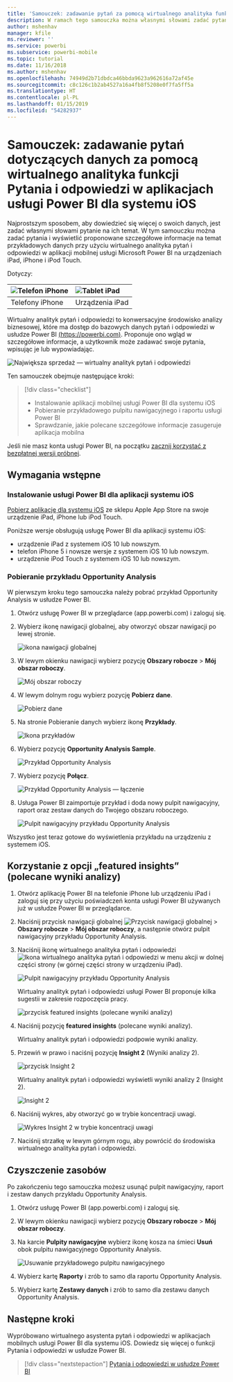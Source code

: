 ```yaml
---
title: 'Samouczek: zadawanie pytań za pomocą wirtualnego analityka funkcji Pytania i odpowiedzi w aplikacjach dla systemu iOS'
description: W ramach tego samouczka można własnymi słowami zadać pytania dotyczące przykładowych danych, używając wirtualnego analityka pytań i odpowiedzi w aplikacji mobilnej usługi Power BI na urządzeniu z systemem iOS.
author: mshenhav
manager: kfile
ms.reviewer: ''
ms.service: powerbi
ms.subservice: powerbi-mobile
ms.topic: tutorial
ms.date: 11/16/2018
ms.author: mshenhav
ms.openlocfilehash: 74949d2b71dbdca46bbda9623a962616a72af45e
ms.sourcegitcommit: c8c126c1b2ab4527a16a4fb8f5208e0f7fa5ff5a
ms.translationtype: HT
ms.contentlocale: pl-PL
ms.lasthandoff: 01/15/2019
ms.locfileid: "54282937"
---
```

# <a name="tutorial-ask-questions-about-your-data-with-the-qa-virtual-analyst-in-the-power-bi-ios-apps"></a>Samouczek: zadawanie pytań dotyczących danych za pomocą wirtualnego analityka funkcji Pytania i odpowiedzi w aplikacjach usługi Power BI dla systemu iOS

Najprostszym sposobem, aby dowiedzieć się więcej o swoich danych, jest zadać własnymi słowami pytanie na ich temat. W tym samouczku można zadać pytania i wyświetlić proponowane szczegółowe informacje na temat przykładowych danych przy użyciu wirtualnego analityka pytań i odpowiedzi w aplikacji mobilnej usługi Microsoft Power BI na urządzeniach iPad, iPhone i iPod Touch. 

Dotyczy:

| ![Telefon iPhone](./media/tutorial-mobile-apps-ios-qna/iphone-logo-50-px.png) | ![Tablet iPad](./media/tutorial-mobile-apps-ios-qna/ipad-logo-50-px.png) |
|:--- |:--- |
| Telefony iPhone |Urządzenia iPad |

Wirtualny analityk pytań i odpowiedzi to konwersacyjne środowisko analizy biznesowej, które ma dostęp do bazowych danych pytań i odpowiedzi w usłudze Power BI [(https://powerbi.com)](https://powerbi.com). Proponuje ono wgląd w szczegółowe informacje, a użytkownik może zadawać swoje pytania, wpisując je lub wypowiadając.

![Największa sprzedaż — wirtualny analityk pytań i odpowiedzi](./media/tutorial-mobile-apps-ios-qna/power-bi-ios-q-n-a-top-sale-intro.png)

Ten samouczek obejmuje następujące kroki:

> [!div class="checklist"]
> * Instalowanie aplikacji mobilnej usługi Power BI dla systemu iOS
> * Pobieranie przykładowego pulpitu nawigacyjnego i raportu usługi Power BI
> * Sprawdzanie, jakie polecane szczegółowe informacje zasugeruje aplikacja mobilna

Jeśli nie masz konta usługi Power BI, na początku [zacznij korzystać z bezpłatnej wersji próbnej](https://app.powerbi.com/signupredirect?pbi_source=web).

## <a name="prerequisites"></a>Wymagania wstępne

### <a name="install-the-power-bi-for-ios-app"></a>Instalowanie usługi Power BI dla aplikacji systemu iOS
[Pobierz aplikację dla systemu iOS](http://go.microsoft.com/fwlink/?LinkId=522062 "Pobierz aplikację na telefon iPhone") ze sklepu Apple App Store na swoje urządzenie iPad, iPhone lub iPod Touch.

Poniższe wersje obsługują usługę Power BI dla aplikacji systemu iOS:
- urządzenie iPad z systemem iOS 10 lub nowszym.
- telefon iPhone 5 i nowsze wersje z systemem iOS 10 lub nowszym. 
- urządzenie iPod Touch z systemem iOS 10 lub nowszym.

### <a name="download-the-opportunity-analysis-sample"></a>Pobieranie przykładu Opportunity Analysis
W pierwszym kroku tego samouczka należy pobrać przykład Opportunity Analysis w usłudze Power BI.

1. Otwórz usługę Power BI w przeglądarce (app.powerbi.com) i zaloguj się.

1. Wybierz ikonę nawigacji globalnej, aby otworzyć obszar nawigacji po lewej stronie.

    ![ikona nawigacji globalnej](./media/tutorial-mobile-apps-ios-qna/power-bi-android-quickstart-global-nav-icon.png)

2. W lewym okienku nawigacji wybierz pozycję **Obszary robocze** > **Mój obszar roboczy**.

    ![Mój obszar roboczy](./media/tutorial-mobile-apps-ios-qna/power-bi-android-quickstart-my-workspace.png)

3. W lewym dolnym rogu wybierz pozycję **Pobierz dane**.
   
    ![Pobierz dane](./media/tutorial-mobile-apps-ios-qna/power-bi-get-data.png)

3. Na stronie Pobieranie danych wybierz ikonę **Przykłady**.
   
   ![Ikona przykładów](./media/tutorial-mobile-apps-ios-qna/power-bi-samples-icon.png)

4. Wybierz pozycję **Opportunity Analysis Sample**.
 
    ![Przykład Opportunity Analysis](./media/tutorial-mobile-apps-ios-qna/power-bi-oa.png)
 
8. Wybierz pozycję **Połącz**.  
  
   ![Przykład Opportunity Analysis — łączenie](./media/tutorial-mobile-apps-ios-qna/opportunity-connect.png)
   
5. Usługa Power BI zaimportuje przykład i doda nowy pulpit nawigacyjny, raport oraz zestaw danych do Twojego obszaru roboczego.
   
   ![Pulpit nawigacyjny przykładu Opportunity Analysis](./media/tutorial-mobile-apps-ios-qna/power-bi-service-opportunity-sample.png)

Wszystko jest teraz gotowe do wyświetlenia przykładu na urządzeniu z systemem iOS.

## <a name="try-featured-insights"></a>Korzystanie z opcji „featured insights” (polecane wyniki analizy)
1. Otwórz aplikację Power BI na telefonie iPhone lub urządzeniu iPad i zaloguj się przy użyciu poświadczeń konta usługi Power BI używanych już w usłudze Power BI w przeglądarce.

1.  Naciśnij przycisk nawigacji globalnej ![Przycisk nawigacji globalnej](./media/tutorial-mobile-apps-ios-qna/power-bi-iphone-global-nav-button.png) > **Obszary robocze** > **Mój obszar roboczy**, a następnie otwórz pulpit nawigacyjny przykładu Opportunity Analysis.

2. Naciśnij ikonę wirtualnego analityka pytań i odpowiedzi ![Ikona wirtualnego analityka pytań i odpowiedzi](./media/tutorial-mobile-apps-ios-qna/power-bi-ios-q-n-a-icon.png) w menu akcji w dolnej części strony (w górnej części strony w urządzeniu iPad).

     ![Pulpit nawigacyjny przykładu Opportunity Analysis](./media/tutorial-mobile-apps-ios-qna/power-bi-ios-qna-opportunity-analysis.png)

     Wirtualny analityk pytań i odpowiedzi usługi Power BI proponuje kilka sugestii w zakresie rozpoczęcia pracy.

     ![przycisk featured insights (polecane wyniki analizy)](./media/tutorial-mobile-apps-ios-qna/power-bi-ios-qna-suggest-insights.png)
3. Naciśnij pozycję **featured insights** (polecane wyniki analizy).

     Wirtualny analityk pytań i odpowiedzi podpowie wyniki analizy.
4. Przewiń w prawo i naciśnij pozycję **Insight 2** (Wyniki analizy 2).

    ![przycisk Insight 2](./media/tutorial-mobile-apps-ios-qna/power-bi-ios-qna-suggest-insight-2.png)

     Wirtualny analityk pytań i odpowiedzi wyświetli wyniki analizy 2 (Insight 2).

    ![Insight 2](./media/tutorial-mobile-apps-ios-qna/power-bi-ios-qna-show-insight-2.png)
5. Naciśnij wykres, aby otworzyć go w trybie koncentracji uwagi.

    ![Wykres Insight 2 w trybie koncentracji uwagi](./media/tutorial-mobile-apps-ios-qna/power-bi-ios-qna-open-insight-2.png)
6. Naciśnij strzałkę w lewym górnym rogu, aby powrócić do środowiska wirtualnego analityka pytań i odpowiedzi.

## <a name="clean-up-resources"></a>Czyszczenie zasobów

Po zakończeniu tego samouczka możesz usunąć pulpit nawigacyjny, raport i zestaw danych przykładu Opportunity Analysis.

1. Otwórz usługę Power BI (app.powerbi.com) i zaloguj się.

2. W lewym okienku nawigacji wybierz pozycję **Obszary robocze** > **Mój obszar roboczy**.

3. Na karcie **Pulpity nawigacyjne** wybierz ikonę kosza na śmieci **Usuń** obok pulpitu nawigacyjnego Opportunity Analysis.

    ![Usuwanie przykładowego pulpitu nawigacyjnego](./media/tutorial-mobile-apps-ios-qna/power-bi-service-delete-opportunity-sample.png)

4. Wybierz kartę **Raporty** i zrób to samo dla raportu Opportunity Analysis.

5. Wybierz kartę **Zestawy danych** i zrób to samo dla zestawu danych Opportunity Analysis.


## <a name="next-steps"></a>Następne kroki

Wypróbowano wirtualnego asystenta pytań i odpowiedzi w aplikacjach mobilnych usługi Power BI dla systemu iOS. Dowiedz się więcej o funkcji Pytania i odpowiedzi w usłudze Power BI.
> [!div class="nextstepaction"]
> [Pytania i odpowiedzi w usłudze Power BI](../end-user-q-and-a.md)

